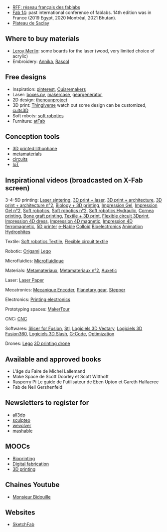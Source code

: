 * [RFF: réseau français des fablabs](http://www.fablab.fr/)
* [Fab 14](http://fab14.org): past international conference of fablabs. 14th edition was in France (2019 Egypt, 2020 Montréal, 2021 Bhutan). 
* [Plateau de Saclay](https://www.pluginlabs-universiteparissaclay.fr/fr/results/keywords/FabLab)

## Where to buy materials
* [Leroy Merlin](http://leroymerlin.fr): some boards for the laser (wood, very limited choice of acrylic)
* Embroidery: [Annika](https://www.annika.fr/), [Rascol](http://rascol.com/)

## Free designs
* Inspiration: [pinterest](https://www.pinterest.fr/), [Ouiaremakers](https://ouiaremakers.com/)
* Laser: [boxes.py](https://www.festi.info/boxes.py/), [makercase](http://www.makercase.com/), [geargenerator](http://www.geargenerator.com), 
* 2D design: [thenounproject](https://thenounproject.com/)
* 3D print: [Thingiverse](https://www.thingiverse.com/) watch out some design can be customized, [cults3D](https://cults3d.com/fr)
* Soft robots: [soft robotics](https://softroboticstoolkit.com/)
* Furniture: [atFab](http://atfab.co/)

## Conception tools
* [3D printed lithophane](http://3dp.rocks/lithophane/)
* [metamaterials](http://johannes.frohnhofen.com/metamaterial-mechanisms/)
* [circuits](https://www.circuito.io/)
* [IoT](https://www.blynk.cc/)

## Inspirational videos (broadcasted on X-Fab screen)

3-4-5D printing:
[Laser sintering](https://www.youtube.com/watch?v=rEfdO4p4SFc),
[3D print + laser](https://www.youtube.com/watch?v=SEaht2tQ8P8&t=2s),
[3D print + architecture](https://www.youtube.com/watch?v=PXImY6z1cKY),
[3D print + architecture n°2](https://www.youtube.com/watch?v=4VUoG67cRt8),
[Biology + 3D printing](https://www.youtube.com/watch?v=MfoSq_-v0k4),
[Impression Gel](https://www.youtube.com/watch?time_continue=46&v=BhsRnLf9iNU),
[Impression Gel n°2](https://www.youtube.com/watch?v=Bcfwb4eukKE),
[Soft robotics](https://www.youtube.com/watch?v=DfHehxz_-Hc),
[Soft robotics n°2](https://www.youtube.com/watch?v=Ex5g9Suyt_k),
[Soft robotics Hydraulic](https://www.youtube.com/watch?v=Ij_Od6cM0so),
[Cornea printing](https://www.youtube.com/watch?v=7xoRe2OFNnI),
[Bone graft printing](https://www.youtube.com/watch?v=6PS2CgmByNs),
[Textile + 3D print](https://www.youtube.com/watch?v=gPFXciGoarI),
[Flexible circuit 3Dprint](https://www.youtube.com/watch?v=oShku31xpWk&t=77s),
[Impression 4D dress](https://www.youtube.com/watch?v=wdRswasftfI),
[Impression 4D magnetic](https://www.youtube.com/watch?v=MUt1YKtn6kM),
[Impression 4D ferromagnetic](https://www.facebook.com/nature/videos/10155899514573167/),
[5D printer](https://www.youtube.com/watch?v=5z2dk0H5mZU&t=38s)
[e-Nable](https://www.youtube.com/watch?v=Cl8ijPGEKO8)
[Colloid](https://www.youtube.com/watch?v=HDazwyV2zPg&feature=youtu.be)
[Bioelectronics](https://www.youtube.com/watch?v=U2_zhpXZkS0&feature=youtu.be)
[Animation Hydrophites](https://www.youtube.com/watch?v=e008jxkAQ-4)

Textile:
[Soft robotics Textile](https://www.youtube.com/watch?v=eIvNHl48qLA),
[Flexible circuit textile](https://www.youtube.com/watch?v=oShku31xpWk)

Robotic:
[Origami](https://www.youtube.com/watch?v=ZVYz7g-qLjs)
[Lego](https://www.youtube.com/watch?v=z7-4g-XWHM4)

Microfluidics:
[Microfluidique](https://www.youtube.com/watch?v=yiNS25kxQIE)

Materials:
[Metamateriaux](https://www.youtube.com/watch?v=lsTiWYSfPck),
[Metamateriaux n°2](https://www.youtube.com/watch?v=5wpRszZZhYQ),
[Auxetic](https://www.youtube.com/watch?v=ekJrBgti7zw)

Laser:
[Laser Paper](https://www.youtube.com/watch?v=ECL1kO6Cs2o)

Mecatronics:
[Mecanique Encoder](https://www.youtube.com/watch?v=CHE1imH9tdg),
[Planetary gear](https://www.youtube.com/watch?v=6X7TfOdVzpk&t=477s),
[Stepper](https://www.youtube.com/watch?v=eyqwLiowZiU)

Electronics:
[Printing electronics](https://www.youtube.com/watch?v=2qg5BXH1mPs&t=127s)

Prototyping spaces:
[MakerTour](https://www.youtube.com/watch?v=qO07sLk-en4)



CNC:
[CNC](https://www.youtube.com/watch?v=Xo0CiJjTGJE&t=36s)

Softwares:
[Slicer for Fusion](https://www.youtube.com/watch?v=jIlvMttdtbw),
[Stl](https://www.youtube.com/watch?v=1IIYZloCPSA),
[Logiciels 3D Vectary](https://www.youtube.com/watch?v=pdpk9PToZ-U),
[Logiciels 3D Fusion360](https://www.youtube.com/watch?v=beebJ6fgVPo), 
[Logiciels 3D Slash](https://www.youtube.com/watch?v=7DUVoW7siYg),
[G-Code](https://www.youtube.com/watch?v=r5bimWKeMbY&t=21s),
[Optimization](https://www.youtube.com/watch?v=Yl2yluS7-_c)

Drones:
[Lego](https://youtu.be/_fZRF9fvoOk)
[3D printing drone](https://video.dailymail.co.uk/video/1418450360/2014/05/1418450360_3547102603001_Prinitng-helicopter.mp4)

## Available and approved books

* L'âge du Faire de Michel Lallemand 
* Make Space de Scott Doorley et Scott Witthoft
* Rasperry Pi Le guide de l'utilisateur de Eben Upton et Gareth Halfacree
* Fab de Neil Gershenfeld


## Newsletters to register for

* [all3dp](https://all3dp.us9.list-manage.com/subscribe?u=f9a114a84ecd17b3bfdcf916e&id=9dffeeddae)
* [sculpteo](https://www.sculpteo.com/en/newsletter_subscribe/)
* [wevolver](https://wevolver.us2.list-manage.com/subscribe/post?u=b9b8a21a2438fd4fbe17aa6a9&id=0313187a58)
* [mashable](https://mashable.com/newsletters/?europe=true)


## MOOCs

* [Bioprinting](https://www.futurelearn.com/courses/bioprinting)
* [Digital fabrication](https://www.fun-mooc.fr/news/la-fabrication-numerique-de-lidee-au-prototype-en-/)
* [3D printing](https://www.coursera.org/learn/3d-printing-revolution)

## Chaines Youtube

* [Monsieur Bidouille](https://www.youtube.com/user/monsieurbidouille)

## Websites

* [SketchFab](https://sketchfab.com/) 
